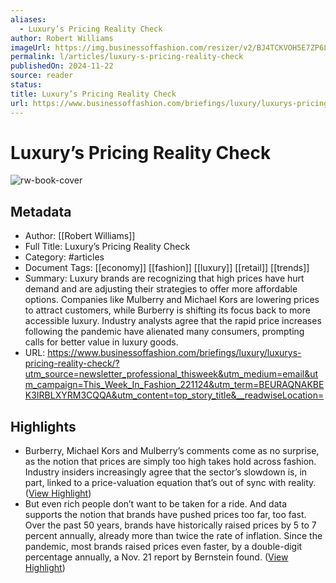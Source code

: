 ```yaml
---
aliases:
  - Luxury’s Pricing Reality Check
author: Robert Williams
imageUrl: https://img.businessoffashion.com/resizer/v2/BJ4TCKVOH5E7ZP6LGD4L2SZJFA.jpg?smart=true&auth=72c105769461af6b5c1bef0e409a50b8272f9f93c405596048076920b0c6734d&width=1200&height=630
permalink: l/articles/luxury-s-pricing-reality-check
publishedOn: 2024-11-22
source: reader
status: 
title: Luxury’s Pricing Reality Check
url: https://www.businessoffashion.com/briefings/luxury/luxurys-pricing-reality-check/?utm_source=newsletter_professional_thisweek&utm_medium=email&utm_campaign=This_Week_In_Fashion_221124&utm_term=BEURAQNAKBEK3IRBLXYRM3CQQA&utm_content=top_story_title&__readwiseLocation=
---
```

# Luxury’s Pricing Reality Check

![rw-book-cover](https://img.businessoffashion.com/resizer/v2/BJ4TCKVOH5E7ZP6LGD4L2SZJFA.jpg?smart=true&auth=72c105769461af6b5c1bef0e409a50b8272f9f93c405596048076920b0c6734d&width=1200&height=630)

## Metadata

- Author: [[Robert Williams]]
- Full Title: Luxury’s Pricing Reality Check
- Category: #articles
- Document Tags: [[economy]] [[fashion]] [[luxury]] [[retail]] [[trends]]
- Summary: Luxury brands are recognizing that high prices have hurt demand and are adjusting their strategies to offer more affordable options. Companies like Mulberry and Michael Kors are lowering prices to attract customers, while Burberry is shifting its focus back to more accessible luxury. Industry analysts agree that the rapid price increases following the pandemic have alienated many consumers, prompting calls for better value in luxury goods.
- URL: https://www.businessoffashion.com/briefings/luxury/luxurys-pricing-reality-check/?utm_source=newsletter_professional_thisweek&utm_medium=email&utm_campaign=This_Week_In_Fashion_221124&utm_term=BEURAQNAKBEK3IRBLXYRM3CQQA&utm_content=top_story_title&__readwiseLocation=

## Highlights

- Burberry, Michael Kors and Mulberry’s comments come as no surprise, as the notion that prices are simply too high takes hold across fashion. Industry insiders increasingly agree that the sector’s slowdown is, in part, linked to a price-valuation equation that’s out of sync with reality. ([View Highlight](https://read.readwise.io/read/01jdky4d77ky7p7hmhfvjkzba4))
- But even rich people don’t want to be taken for a ride. And data supports the notion that brands have pushed prices too far, too fast. Over the past 50 years, brands have historically raised prices by 5 to 7 percent annually, already more than twice the rate of inflation. Since the pandemic, most brands raised prices even faster, by a double-digit percentage annually, a Nov. 21 report by Bernstein found. ([View Highlight](https://read.readwise.io/read/01jdky4yxemw82krraq9nbzx8w))
